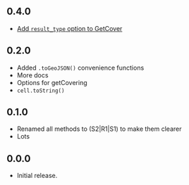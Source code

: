 ## 0.4.0

* [Add `result_type` option to GetCover](https://github.com/mapbox/node-s2/pull/78)

## 0.2.0

* Added `.toGeoJSON()` convenience functions
* More docs
* Options for getCovering
* `cell.toString()`

## 0.1.0

* Renamed all methods to (S2|R1|S1) to make them clearer
* Lots

## 0.0.0

* Initial release.
